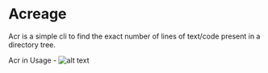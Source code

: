 # Acreage
Acr is a simple cli to find the exact number of lines of text/code present in a directory tree.

Acr in Usage - 
![alt text](https://github.com/Icelain/acr/raw/main/images/acr.png)
